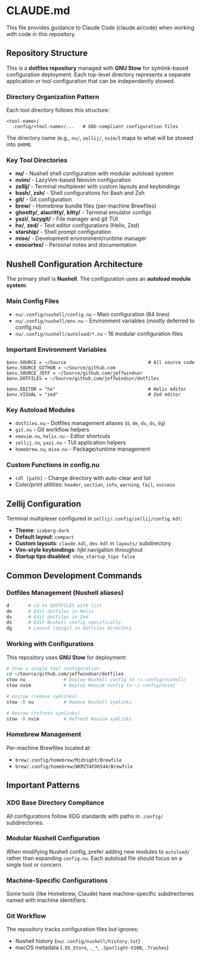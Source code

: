# CLAUDE.md

This file provides guidance to Claude Code (claude.ai/code) when working with code in this repository.

## Repository Structure

This is a **dotfiles repository** managed with **GNU Stow** for symlink-based configuration deployment. Each top-level directory represents a separate application or tool configuration that can be independently stowed.

### Directory Organization Pattern

Each tool directory follows this structure:
```
<tool-name>/
  .config/<tool-name>/...   # XDG-compliant configuration files
```

The directory name (e.g., `nu/`, `zellij/`, `nvim/`) maps to what will be stowed into `$HOME`.

### Key Tool Directories

- **nu/** - Nushell shell configuration with modular autoload system
- **nvim/** - LazyVim-based Neovim configuration
- **zellij/** - Terminal multiplexer with custom layouts and keybindings
- **bash/**, **zsh/** - Shell configurations for Bash and Zsh
- **git/** - Git configuration
- **brew/** - Homebrew bundle files (per-machine Brewfiles)
- **ghostty/**, **alacritty/**, **kitty/** - Terminal emulator configs
- **yazi/**, **lazygit/** - File manager and git TUI
- **hx/**, **zed/** - Text editor configurations (Helix, Zed)
- **starship/** - Shell prompt configuration
- **mise/** - Development environment/runtime manager
- **exocortex/** - Personal notes and documentation

## Nushell Configuration Architecture

The primary shell is **Nushell**. The configuration uses an **autoload module system**:

### Main Config Files
- `nu/.config/nushell/config.nu` - Main configuration (84 lines)
- `nu/.config/nushell/env.nu` - Environment variables (mostly deferred to config.nu)
- `nu/.config/nushell/autoload/*.nu` - 16 modular configuration files

### Important Environment Variables
```nushell
$env.SOURCE = ~/Source                              # All source code
$env.SOURCE_GITHUB = ~/Source/github.com
$env.SOURCE_JEFF = ~/Source/github.com/jeffwindsor
$env.DOTFILES = ~/Source/github.com/jeffwindsor/dotfiles

$env.EDITOR = "hx"                                  # Helix editor
$env.VISUAL = "zed"                                 # Zed editor
```

### Key Autoload Modules
- `dotfiles.nu` - Dotfiles management aliases (`d`, `de`, `dv`, `ds`, `dg`)
- `git.nu` - Git workflow helpers
- `neovim.nu`, `helix.nu` - Editor shortcuts
- `zellij.nu`, `yazi.nu` - TUI application helpers
- `homebrew.nu`, `mise.nu` - Package/runtime management

### Custom Functions in config.nu
- `cdl [path]` - Change directory with auto-clear and list
- Color/print utilities: `header`, `section`, `info`, `warning`, `fail`, `success`

## Zellij Configuration

Terminal multiplexer configured in `zellij/.config/zellij/config.kdl`:

- **Theme**: `iceberg-dark`
- **Default layout**: `compact`
- **Custom layouts**: `claude.kdl`, `dev.kdl` in `layouts/` subdirectory
- **Vim-style keybindings**: hjkl navigation throughout
- **Startup tips disabled**: `show_startup_tips false`

## Common Development Commands

### Dotfiles Management (Nushell aliases)
```bash
d       # cd to $DOTFILES with list
de      # Edit dotfiles in Helix
dv      # Edit dotfiles in Zed
ds      # Edit Nushell config specifically
dg      # Launch lazygit in dotfiles directory
```

### Working with Configurations

This repository uses **GNU Stow** for deployment:

```bash
# Stow a single tool configuration
cd ~/Source/github.com/jeffwindsor/dotfiles
stow nu              # Deploy Nushell config to ~/.config/nushell/
stow nvim            # Deploy Neovim config to ~/.config/nvim/

# Unstow (remove symlinks)
stow -D nu           # Remove Nushell symlinks

# Restow (refresh symlinks)
stow -R nvim         # Refresh Neovim symlinks
```

### Homebrew Management

Per-machine Brewfiles located at:
- `brew/.config/homebrew/Midnight/Brewfile`
- `brew/.config/homebrew/WKMZTAFD6544/Brewfile`

## Important Patterns

### XDG Base Directory Compliance
All configurations follow XDG standards with paths in `.config/` subdirectories.

### Modular Nushell Configuration
When modifying Nushell config, prefer adding new modules to `autoload/` rather than expanding `config.nu`. Each autoload file should focus on a single tool or concern.

### Machine-Specific Configurations
Some tools (like Homebrew, Claude) have machine-specific subdirectories named with machine identifiers.

### Git Workflow
The repository tracks configuration files but ignores:
- Nushell history (`nu/.config/nushell/history.txt`)
- macOS metadata (`.DS_Store`, `._*`, `.Spotlight-V100`, `.Trashes`)
